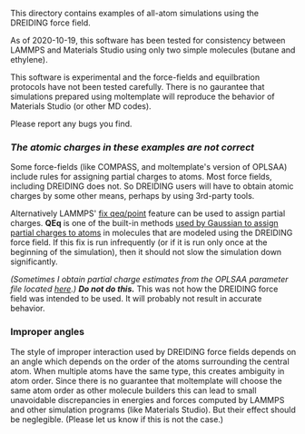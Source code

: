 This directory contains examples of all-atom simulations using the DREIDING
force field.

As of 2020-10-19, this software has been tested for consistency between LAMMPS
and Materials Studio using only two simple molecules (butane and ethylene).

This software is experimental and the force-fields and equilbration protocols
have not been tested carefully.  There is no gaurantee that simulations
prepared using moltemplate will reproduce the behavior of Materials Studio
(or other MD codes).

Please report any bugs you find.

### *The atomic charges in these examples are not correct*

Some force-fields (like COMPASS, and moltemplate's version of OPLSAA) include
rules for assigning partial charges to atoms.  Most force fields, including
DREIDING does not.  So DREIDING users will have to obtain atomic charges by
some other means, perhaps by using 3rd-party tools.

Alternatively LAMMPS'
[fix qeq/point](https://lammps.sandia.gov/doc/fix_qeq.html)
feature can be used to assign partial charges.
**QEq** is one of the built-in methods
[used by Gaussian to assign partial charges to atoms](https://gaussian.com/mm/)
in molecules that are modeled using the DREIDING force field.
If this fix is run infrequently (or if it is run only once at the beginning
of the simulation), then it should not slow the simulation down significantly.

*(Sometimes I obtain partial charge estimates from the OPLSAA parameter file
located
[here](http://dasher.wustl.edu/tinker/distribution/params/oplsaa.prm).)*
***Do not do this.***
This was not how the DREIDING force field was intended to be used.
It will probably not result in accurate behavior.

### Improper angles

The style of improper interaction used by DREIDING force fields depends on an
angle which depends on the order of the atoms surrounding the central atom.
When multiple atoms have the same type, this creates ambiguity in atom order.
Since there is no guarantee that moltemplate will choose the same atom order
as other molecule builders this can lead to small unavoidable discrepancies
in energies and forces computed by LAMMPS and other simulation programs
(like Materials Studio).  But their effect should be neglegible.
(Please let us know if this is not the case.)
